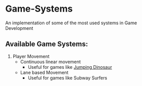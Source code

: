 # Game-Systems
An implementation of some of the most used systems in Game Development

## Available Game Systems:
1. Player Movement
   - Continuous linear movement 
     - Useful for games like [Jumping Dinosaur](https://play.google.com/store/apps/details?id=com.Shreyansh.trexdinasour)
   - Lane based Movement
     - Useful for games like Subway Surfers
     
